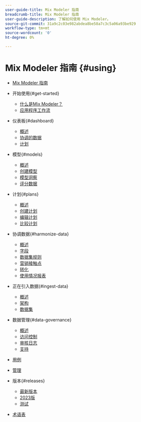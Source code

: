 ```yaml
---
user-guide-title: Mix Modeler 指南
breadcrumb-title: Mix Modeler 指南
user-guide-description: 了解如何使用 Mix Modeler。
source-git-commit: 31a9c2c03e982abdea8be58a7c3c5a06a93be929
workflow-type: tm+mt
source-wordcount: '0'
ht-degree: 0%

---
```



# Mix Modeler 指南 {#using}

+ [Mix Modeler 指南](/help/overview.md)

+ 开始使用{#get-started}
   + [什么是Mix Modeler？](/help/get-started/about.md)
   + [应用程序工作流](/help/get-started/workflow.md)

+ 仪表板{#dashboard}
   + [概述](/help/dashboard/overview.md)
   + [协调的数据](/help/dashboard/harmonized-data.md)
   + [计划](/help/dashboard/plans.md)

+ 模型{#models}
   + [概述](/help/models/overview.md)
   + [创建模型](/help/models/create.md)
   + [模型洞察](/help/models/insights.md)
   + [评分数据](/help/models/scoring-data.md)

+ 计划{#plans}
   + [概述](/help/plans/overview.md)
   + [创建计划](/help/plans/create.md)
   + [编辑计划](/help/plans/edit.md)
   + [比较计划](/help/plans/compare.md)

+ 协调数据{#harmonize-data}
   + [概述](/help/harmonize-data/overview.md)
   + [字段](/help/harmonize-data/fields.md)
   + [数据集规则](/help/harmonize-data/dataset-rules.md)
   + [营销接触点](/help/harmonize-data/marketing-touchpoints.md)
   + [转化](/help/harmonize-data/conversions.md)
   + [使用情况报表](/help/harmonize-data/usage-report.md)

+ 正在引入数据{#ingest-data}
   + [概述](/help/ingest-data/overview.md)
   + [架构](/help/ingest-data/schemas.md)
   + [数据集](/help/ingest-data/datasets.md)

+ 数据管理{#data-governance}
   + [概述](/help/data-governance/overview.md)
   + [访问控制](/help/data-governance/access-controls.md)
   + [审核日志](/help/data-governance/audit-logs.md)
   + [支持](/help/data-governance/policies.md)

+ [用例](/help/main-guide/use-cases.md)

+ [管理](/help/main-guide/administration.md)

+ 版本{#releases}
   + [最新版本](/help/releases/latest.md)
   + [2023版](/help/releases/2023.md)
   + [测试](../releases/test.md)

+ [术语表](/help/main-guide/glossary.md)

